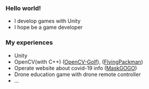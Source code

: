 ### Hello world!
- I develop games with Unity
- I hope be a game developer

### My experiences
- Unity
- OpenCV(with C++) ([OpenCV-Golf](https://github.com/gamejun16/OpenCV-Golf)), ([FlyingPackman](https://github.com/gamejun16/FlyingPackman))
- Operate website about covid-19 info ([MaskGOGO](https://dakisang.github.io/maskgogo))
- Drone education game with drone remote controller 
- ...
